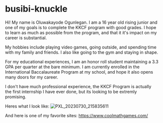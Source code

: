 # busibi-knuckle
Hi! My name is Oluwakayode Ogunlegan.
I am a 16 year old rising junior and one of my goals is to complete the KKCF program with good grades.
I hope to learn as much as possible from the program, and that it it's impact on my career is substantial.

My hobbies include playing video games, going outside, and spending time with my family and friends.
I also like going to the gym and staying in shape.

For my educational experiences, I am an honor roll student maintaining a 3.3 GPA per quarter at the bare minimum.
I am currently enrolled in the International Baccalaureate Program at my school, and hope it also opens many doors for my career.

I don't have much professional experience, the KKCF Program is actually the first internship I have ever done, but its looking to be extremly promising.

Heres what I look like:
![PXL_20230730_215835611](https://github.com/user-attachments/assets/d10b91c4-68f1-443c-9bae-19f5b9c82c41)

And here is one of my favorite sites: https://www.coolmathgames.com/ 
